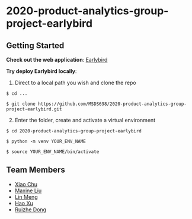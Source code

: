 # 2020-product-analytics-group-project-earlybird

## Getting Started

**Check out the web application**: [Earlybird](http://earlybirdfinaltest-app.eba-3ak3dhai.us-west-2.elasticbeanstalk.com/)

**Try deploy Earlybird locally**:

1. Direct to a local path you wish and clone the repo

`$ cd ...`

`$ git clone https://github.com/MSDS698/2020-product-analytics-group-project-earlybird.git`

2. Enter the folder, create and activate a virtual environment

`$ cd 2020-product-analytics-group-project-earlybird`

`$ python -m venv YOUR_ENV_NAME`

`$ source YOUR_ENV_NAME/bin/activate`


## Team Members

* [Xiao Chu](https://github.com/vivianchu30)
* [Maxine Liu](https://github.com/MaxiFrank)
* [Lin Meng](https://github.com/Lin-Leon-MENG)
* [Hao Xu](https://github.com/louisxu530)
* [Ruizhe Dong](https://github.com/dongr0510)